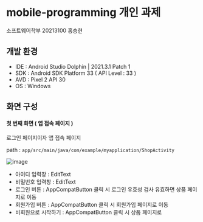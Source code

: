 # mobile-programming 개인 과제
소프트웨어학부 20213100 홍승현

## 개발 환경

* IDE : Android Studio Dolphin | 2021.3.1 Patch 1
* SDK : Android SDK Platform 33 ( API Level : 33 )
* AVD : Pixel 2 API 30
* OS : Windows


## 화면 구성

#### 첫 번째 화면 ( 앱 접속 페이지 )

로그인 페이지이자 앱 접속 페이지

path : `app/src/main/java/com/example/myapplication/ShopActivity`

![image](https://user-images.githubusercontent.com/81635179/199176862-4160ff0f-9bef-44a6-a5c5-6456de366e51.png)

* 아이디 입력창 : EditText
* 비밀번호 입력창 : EditText
* 로그인 버튼 : AppCompatButton
  클릭 시 로그인 유효성 검사
  유효하면 상품 페이지로 이동
* 회원가입 버튼 : AppCompatButton
  클릭 시 회원가입 페이지로 이동
* 비회원으로 시작하기 : AppCompatButton
  클릭 시 상품 페이지로 
